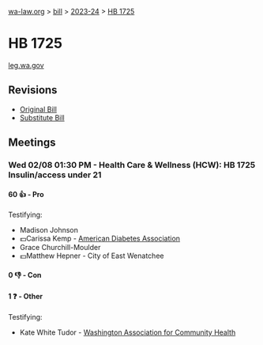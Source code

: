 [wa-law.org](/) > [bill](/bill/) > [2023-24](/bill/2023-24/) > [HB 1725](/bill/2023-24/hb/1725/)

# HB 1725
[leg.wa.gov](https://app.leg.wa.gov/billsummary?BillNumber=1725&Year=2023&Initiative=false)

## Revisions
* [Original Bill](1/)
* [Substitute Bill](S/)

## Meetings
### Wed 02/08 01:30 PM - Health Care & Wellness (HCW): HB 1725 Insulin/access under 21
#### 60 👍 - Pro
Testifying:
* Madison Johnson
* 💵Carissa Kemp - [American Diabetes Association](/org/american_diabetes_association/)
* Grace Churchill-Moulder
* 💵Matthew Hepner - City of East Wenatchee

#### 0 👎 - Con

#### 1 ❓ - Other
Testifying:
* Kate White Tudor - [Washington Association for Community Health](/org/washington_association_for_community_health/)
